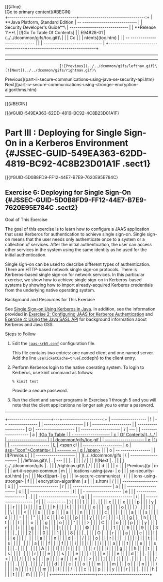 <div class="header">
[]{#top}

<div class="zz-skip-header">
[Go to primary content](#BEGIN)

</div>
+-----------------------------------+----------------------------------:+
| **Java Platform, Standard Edition |   -- ---------------------------- |
| Security Developer's Guide**\     | ------------------------------    |
| **<span>Release 11</span>**\      |       [![Go To Table Of Contents] |
| E94828-01                         | (../../dcommon/gifs/toc.gif)\     |
|                                   |             <span class="icon">Co |
|                                   | ntents</span>](toc.htm)           |
|                                   |   -- ---------------------------- |
|                                   | ------------------------------    |
+-----------------------------------+-----------------------------------+

------------------------------------------------------------------------

  --------------------------------------------------------------------------------------------------- --------------------------------------------------------------------------------------------------------- --
                             [![Previous](../../dcommon/gifs/leftnav.gif)\                                                           [![Next](../../dcommon/gifs/rightnav.gif)\                                 
   <span class="icon">Previous</span>](part-ii-secure-communications-using-java-se-security-api.htm)   <span class="icon">Next</span>](part-iv-secure-communications-using-stronger-encryption-algorithms.htm)  
  --------------------------------------------------------------------------------------------------- --------------------------------------------------------------------------------------------------------- --

[]{#BEGIN}

</div>
<!-- class="header" -->

<div class="ind">
[]{#GUID-549EA363-62DD-4819-BC92-4C8B23D01A1F}<!-- End Header -->

Part III : Deploying for Single Sign-On in a Kerberos Environment {#JSSEC-GUID-549EA363-62DD-4819-BC92-4C8B23D01A1F .sect1}
=================================================================

<div>
</div>
<div class="sect2">
[]{#GUID-5D0B8FD9-FF12-44E7-B7E9-7620E95E784C}

Exercise 6: Deploying for Single Sign-On {#JSSEC-GUID-5D0B8FD9-FF12-44E7-B7E9-7620E95E784C .sect2}
----------------------------------------

<div>
<div class="section">
Goal of This Exercise

The goal of this exercise is to learn how to configure a JAAS
application that uses Kerberos for authentication to achieve single
sign-on. Single sign-on means that the user needs only authenticate once
to a system or a collection of services. After the initial
authentication, the user can access other services in the system using
the same identity as he used for the initial authentication.

Single sign-on can be used to describe different types of
authentication. There are HTTP-based network single sign-on protocols.
There is Kerberos-based single sign-on for network services. In this
particular exercise, we show how to achieve single sign-on in
Kerberos-based systems by showing how to import already-acquired
Kerberos credentials from the underlying native operating system.

</div>
<!-- class="section" -->

<div class="section">
Background and Resources for This Exercise

See [Single Sign-on Using Kerberos in
Java](single-sign-using-kerberos-java1.htm#GUID-D4230975-A28B-4532-B1DD-3C7219A4867F).
In addition, see the information provided in [Exercise 2: Configuring
JAAS for Kerberos
Authentication](part-i-secure-authentication-using-java-authentication-and-authorization-service-jaas.htm#GUID-2079DC72-5A2E-46FE-978F-42D113FFA41A)
and [Exercise 4: Using the Java SASL
API](part-ii-secure-communications-using-java-se-security-api.htm#GUID-727C5CDB-8701-40B3-8355-00C8314590A3)
for background information about Kerberos and Java GSS.

</div>
<!-- class="section" -->

<div class="section">
Steps to Follow

1.  Edit the
    [`jaas-krb5.conf`](source-code-advanced-security-programming-java-se-authentication-secure-communication-and-single-sig.htm#GUID-40AF52E5-ECEA-4E5F-B0C1-35C150C7BB6E__JASS-KRB5.CONF-338B5E8A)
    configuration file.

    This file contains two entries: one named
    <span class="italic">client</span> and one named
    <span class="italic">server</span>. Add the line
    `useTicketCache=true`{.codeph} to the client entry.

2.  Perform Kerberos login to the native operating system. To login to
    Kerberos, use kinit command as follows:

    ``` {.oac_no_warn dir="ltr"}
    % kinit test
    ```

    Provide a secure password.

3.  Run the client and server programs in Exercises 1 through 5 and you
    will note that the client applications no longer ask you to enter a
    password.

</div>
<!-- class="section" -->

</div>
</div>
</div>
<!-- class="ind" --><!-- Start Footer -->

<div class="footer">

------------------------------------------------------------------------

+----------------------+---+---------------------:+
|   ------------------ | ! |   -- --------------- |
| -------------------- | [ | -------------------- |
| -------------------- | O | -------------------- |
| -------------------- | r | ---                  |
| -------------------- | a |       [![Go To Table |
| - ------------------ | c |  Of Contents](../../ |
| -------------------- | l | dcommon/gifs/toc.gif |
| -------------------- | e | )\                   |
| -------------------- | L |             <span cl |
| -------------------- | o | ass="icon">Contents< |
| ------- --           | g | /span>](toc.htm)     |
|                      | o |   -- --------------- |
|          [![Previous | ] | -------------------- |
| ](../../dcommon/gifs | ( | -------------------- |
| /leftnav.gif)\       | . | ---                  |
|                      | . |                      |
|                      | / |                      |
|              [![Next | . |                      |
| ](../../dcommon/gifs | . |                      |
| /rightnav.gif)\      | / |                      |
|                      | d |                      |
|                      | c |                      |
|    <span class="icon | o |                      |
| ">Previous</span>](p | m |                      |
| art-ii-secure-commun | m |                      |
| ications-using-java- | o |                      |
| se-security-api.htm) | n |                      |
|    <span class="icon | / |                      |
| ">Next</span>](part- | g |                      |
| iv-secure-communicat | i |                      |
| ions-using-stronger- | f |                      |
| encryption-algorithm | s |                      |
| s.htm)               | / |                      |
|   ------------------ | o |                      |
| -------------------- | r |                      |
| -------------------- | a |                      |
| -------------------- | c |                      |
| -------------------- | l |                      |
| - ------------------ | e |                      |
| -------------------- | . |                      |
| -------------------- | g |                      |
| -------------------- | i |                      |
| -------------------- | f |                      |
| ------- --           | ) |                      |
|                      | { |                      |
|                      | . |                      |
|                      | c |                      |
|                      | o |                      |
|                      | p |                      |
|                      | y |                      |
|                      | r |                      |
|                      | i |                      |
|                      | g |                      |
|                      | h |                      |
|                      | t |                      |
|                      | l |                      |
|                      | o |                      |
|                      | g |                      |
|                      | o |                      |
|                      | } |                      |
|                      | [ |                      |
|                      | \ |                      |
|                      | < |                      |
|                      | s |                      |
|                      | p |                      |
|                      | a |                      |
|                      | n |                      |
|                      |   |                      |
|                      | c |                      |
|                      | l |                      |
|                      | a |                      |
|                      | s |                      |
|                      | s |                      |
|                      | = |                      |
|                      | " |                      |
|                      | c |                      |
|                      | o |                      |
|                      | p |                      |
|                      | y |                      |
|                      | r |                      |
|                      | i |                      |
|                      | g |                      |
|                      | h |                      |
|                      | t |                      |
|                      | l |                      |
|                      | o |                      |
|                      | g |                      |
|                      | o |                      |
|                      | " |                      |
|                      | > |                      |
|                      | C |                      |
|                      | o |                      |
|                      | p |                      |
|                      | y |                      |
|                      | r |                      |
|                      | i |                      |
|                      | g |                      |
|                      | h |                      |
|                      | t |                      |
|                      |   |                      |
|                      | © |                      |
|                      |   |                      |
|                      | 1 |                      |
|                      | 9 |                      |
|                      | 9 |                      |
|                      | 3 |                      |
|                      | , |                      |
|                      | 2 |                      |
|                      | 0 |                      |
|                      | 1 |                      |
|                      | 8 |                      |
|                      | , |                      |
|                      | O |                      |
|                      | r |                      |
|                      | a |                      |
|                      | c |                      |
|                      | l |                      |
|                      | e |                      |
|                      |   |                      |
|                      | a |                      |
|                      | n |                      |
|                      | d |                      |
|                      | / |                      |
|                      | o |                      |
|                      | r |                      |
|                      |   |                      |
|                      | i |                      |
|                      | t |                      |
|                      | s |                      |
|                      |   |                      |
|                      | a |                      |
|                      | f |                      |
|                      | f |                      |
|                      | i |                      |
|                      | l |                      |
|                      | i |                      |
|                      | a |                      |
|                      | t |                      |
|                      | e |                      |
|                      | s |                      |
|                      | . |                      |
|                      |   |                      |
|                      | A |                      |
|                      | l |                      |
|                      | l |                      |
|                      |   |                      |
|                      | r |                      |
|                      | i |                      |
|                      | g |                      |
|                      | h |                      |
|                      | t |                      |
|                      | s |                      |
|                      |   |                      |
|                      | r |                      |
|                      | e |                      |
|                      | s |                      |
|                      | e |                      |
|                      | r |                      |
|                      | v |                      |
|                      | e |                      |
|                      | d |                      |
|                      | . |                      |
|                      | < |                      |
|                      | / |                      |
|                      | s |                      |
|                      | p |                      |
|                      | a |                      |
|                      | n |                      |
|                      | > |                      |
|                      | ] |                      |
|                      | ( |                      |
|                      | . |                      |
|                      | . |                      |
|                      | / |                      |
|                      | . |                      |
|                      | . |                      |
|                      | / |                      |
|                      | d |                      |
|                      | c |                      |
|                      | o |                      |
|                      | m |                      |
|                      | m |                      |
|                      | o |                      |
|                      | n |                      |
|                      | / |                      |
|                      | h |                      |
|                      | t |                      |
|                      | m |                      |
|                      | l |                      |
|                      | / |                      |
|                      | c |                      |
|                      | p |                      |
|                      | y |                      |
|                      | r |                      |
|                      | . |                      |
|                      | h |                      |
|                      | t |                      |
|                      | m |                      |
|                      | ) |                      |
+----------------------+---+----------------------+

</div>
<!-- class="footer" -->
